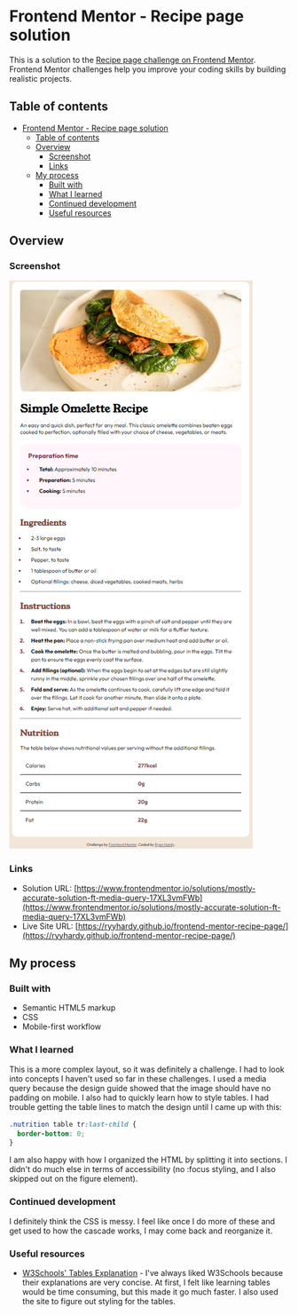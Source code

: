 # Frontend Mentor - Recipe page solution

This is a solution to the [Recipe page challenge on Frontend Mentor](https://www.frontendmentor.io/challenges/recipe-page-KiTsR8QQKm). Frontend Mentor challenges help you improve your coding skills by building realistic projects. 

## Table of contents

- [Frontend Mentor - Recipe page solution](#frontend-mentor---recipe-page-solution)
    - [Table of contents](#table-of-contents)
    - [Overview](#overview)
        - [Screenshot](#screenshot)
        - [Links](#links)
    - [My process](#my-process)
        - [Built with](#built-with)
        - [What I learned](#what-i-learned)
        - [Continued development](#continued-development)
        - [Useful resources](#useful-resources)

## Overview

### Screenshot

![](./screenshot.png)

### Links

- Solution URL: [https://www.frontendmentor.io/solutions/mostly-accurate-solution-ft-media-query-17XL3vmFWb](https://www.frontendmentor.io/solutions/mostly-accurate-solution-ft-media-query-17XL3vmFWb)
- Live Site URL: [https://ryyhardy.github.io/frontend-mentor-recipe-page/](https://ryyhardy.github.io/frontend-mentor-recipe-page/)

## My process

### Built with

- Semantic HTML5 markup
- CSS
- Mobile-first workflow

### What I learned

This is a more complex layout, so it was definitely a challenge. I had to look into
concepts I haven't used so far in these challenges. I used a media query because the
design guide showed that the image should have no padding on mobile. I also had to
quickly learn how to style tables. I had trouble getting the table lines to match
the design until I came up with this:

```css
.nutrition table tr:last-child {
  border-bottom: 0;
}
```
I am also happy with how I organized the HTML by splitting it into sections. I didn't
do much else in terms of accessibility (no :focus styling, and I also skipped out
on the figure element).

### Continued development

I definitely think the CSS is messy. I feel like once I do more of these and get used to
how the cascade works, I may come back and reorganize it.

### Useful resources

- [W3Schools' Tables Explanation](https://www.w3schools.com/css/css_table.asp) - I've always liked W3Schools because their explanations are very concise. At first, I felt like learning tables would
be time consuming, but this made it go much faster. I also used the site to figure out styling for the tables.
